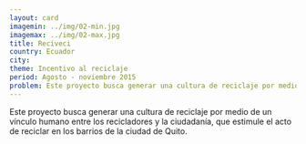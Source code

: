 ```yaml
---
layout: card
imagemin: ../img/02-min.jpg
imagemax: ../img/02-max.jpg
title: Reciveci
country: Ecuador
city:
theme: Incentivo al reciclaje
period: Agosto - noviembre 2015
problem: Este proyecto busca generar una cultura de reciclaje por medio de un vínculo humano entre los recicladores y la ciudadanía, que estimule el acto de reciclar en los barrios de la ciudad de Quito.
---
```


Este proyecto busca generar una cultura de reciclaje por medio de un vínculo humano entre los recicladores y la ciudadanía, que estimule el acto de reciclar en los barrios de la ciudad de Quito.
